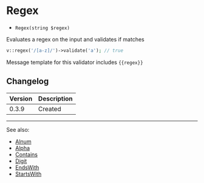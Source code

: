 # Regex

- `Regex(string $regex)`

Evaluates a regex on the input and validates if matches

```php
v::regex('/[a-z]/')->validate('a'); // true
```

Message template for this validator includes `{{regex}}`

## Changelog

Version | Description
--------|-------------
  0.3.9 | Created

***
See also:

- [Alnum](Alnum.md)
- [Alpha](Alpha.md)
- [Contains](Contains.md)
- [Digit](Digit.md)
- [EndsWith](EndsWith.md)
- [StartsWith](StartsWith.md)
